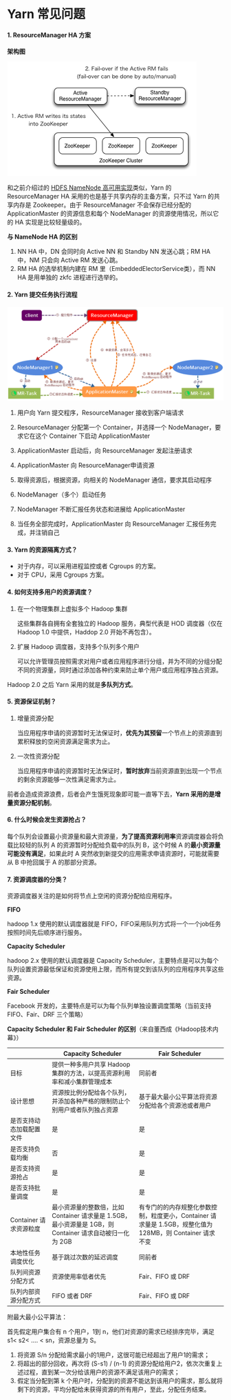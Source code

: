 # Yarn 常见问题

#### 1. ResourceManager HA 方案

**架构图**

![](../img/yarn/rm-ha.png)

和之前介绍过的 [HDFS NameNode 高可用实现](../hdfs/ha.md)类似，Yarn 的 ResourceManager HA 采用的也是基于共享内存的主备方案，只不过 Yarn 的共享内存是 Zookeeper。由于 ResourceManager 不会保存已经分配的 ApplicationMaster 的资源信息和每个 NodeManager 的资源使用情况，所以它的 HA 实现是比较轻量级的。

**与 NameNode HA 的区别**

1. NN HA 中，DN 会同时向 Active NN 和 Standby NN 发送心跳；RM HA 中，NM 只会向 Active RM 发送心跳。
2. RM HA 的选举机制内建在 RM 里（EmbeddedElectorService类），而 NN HA 是用单独的 zkfc 进程进行选举的。

#### 2. Yarn 提交任务执行流程



![](../img/yarn/yarn-submit.png)

1. 用户向 Yarn 提交程序，ResourceManager 接收到客户端请求

2. ResourceManager 分配第一个 Container，并选择一个 NodeManager，要求它在这个 Container 下启动 ApplicationMaster

3. ApplicationMaster 启动后，向 ResourceManager 发起注册请求

4. ApplicationMaster 向 ResourceManager申请资源

5. 取得资源后，根据资源，向相关的 NodeManager 通信，要求其启动程序

6. NodeManager（多个）启动任务

7. NodeManager 不断汇报任务状态和进展给 ApplicationMaster

8. 当任务全部完成时，ApplicationMaster 向 ResourceManager 汇报任务完成，并注销自己

#### 3. Yarn 的资源隔离方式？

* 对于内存，可以采用进程监控或者 Cgroups 的方案。
* 对于 CPU，采用 Cgroups 方案。

#### 4. 如何支持多用户的资源调度？

1. 在一个物理集群上虚拟多个 Hadoop 集群

   这些集群各自拥有全套独立的 Hadoop 服务，典型代表是 HOD 调度器（仅在 Hadoop 1.0 中提供，Haddop 2.0 开始不再包含）。

2. 扩展 Hadoop 调度器，支持多个队列多个用户

   可以允许管理员按照需求对用户或者应用程序进行分组，并为不同的分组分配不同的资源量，同时通过添加各种约束来防止单个用户或应用程序独占资源。

Hadoop 2.0 之后 Yarn 采用的就是**多队列方式**。

#### 5. 资源保证机制？

1. 增量资源分配

   当应用程序申请的资源暂时无法保证时，**优先为其预留**一个节点上的资源直到累积释放的空闲资源满足需求为止。

2. 一次性资源分配

   当应用程序申请的资源暂时无法保证时，**暂时放弃**当前资源直到出现一个节点的剩余资源能够一次性满足需求为止。

前者会造成资源浪费，后者会产生饿死现象即可能一直等下去，**Yarn 采用的是增量资源分配机制**。

#### 6. 什么时候会发生资源抢占？

每个队列会设置最小资源量和最大资源量，**为了提高资源利用率**资源调度器会将负载比较轻的队列 A 的资源暂时分配给负载中的队列 B，这个时候 A 的**最小资源量可能没有满足**，如果此时 A 突然收到新提交的应用需求申请资源时，可能就需要从 B 中抢回属于 A 的那部分资源。

#### 7. 资源调度器的分类？

资源调度器关注的是如何将节点上空闲的资源分配给应用程序。

**FIFO**

hadoop 1.x 使用的默认调度器就是 FIFO，FIFO采用队列方式将一个一个job任务按照时间先后顺序进行服务。

**Capacity Scheduler**

hadoop 2.x 使用的默认调度器是 Capacity Scheduler，主要特点是可以为每个队列设置资源最低保证和资源使用上限，而所有提交到该队列的应用程序共享这些资源。

**Fair Scheduler**

Facebook 开发的，主要特点是可以为每个队列单独设置调度策略（当前支持 FIFO、Fair、DRF 三个策略）

**Capacity Scheduler 和 Fair Scheduler 的区别**（来自董西成《Hadoop技术内幕》）

|                          | Capacity Scheduler                                           | Fair Scheduler                                               |
| ------------------------ | ------------------------------------------------------------ | ------------------------------------------------------------ |
| 目标                     | 提供一种多用户共享 Hadoop 集群的方法，以提高资源利用率和减小集群管理成本 | 同前者                                                       |
| 设计思想                 | 资源按比例分配给各个队列，并添加各种严格的限制防止个别用户或者队列独占资源 | 基于最大最小公平算法将资源分配给各个资源池或者用户           |
| 是否支持动态加载配置文件 | 是                                                           | 是                                                           |
| 是否支持负载均衡         | 否                                                           | 是                                                           |
| 是否支持资源抢占         | 是                                                           | 是                                                           |
| 是否支持批量调度         | 是                                                           | 是                                                           |
| Container 请求资源粒度   | 最小资源量的整数倍，比如 Container 请求量是 1.5GB，最小资源量是 1GB，则 Container 请求自动被归一化为 2GB | 有专门的的内存规整化参数控制，粒度更小，Container 请求量是 1.5GB，规整化值为 128MB，则 Container 请求不变 |
| 本地性任务调度优化       | 基于跳过次数的延迟调度                                       | 同前者                                                       |
| 队列间资源分配方式       | 资源使用率低者优先                                           | Fair、FIFO 或 DRF                                            |
| 队列内部资源分配方式     | FIFO 或者 DRF                                                | Fair、FIFO 或 DRF                                            |

附最大最小公平算法：

首先假定用户集合有 n 个用户，1到 n，他们对资源的需求已经排序完毕，满足 s1< s2<  .... < sn，资源总量为 S。

1. 将资源 S/n 分配给需求最小的1用户，这很可能已经超出了用户1的需求；
2. 将超出的部分回收，再次将 (S-s1) / (n-1) 的资源分配给用户2，依次次重复上述过程，直到某一次分给该用户的资源不满足该用户的需求；
3. 假定当分配到第 k 个用户时，分配到的资源不能达到该用户的需求，那么就将剩下的资源，平均分配给未获得资源的所有用户，至此，分配任务结束。